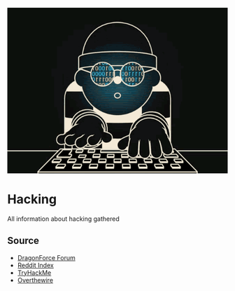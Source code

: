 <p align="center">
  <img src="hacking.gif" alt="animated" />
</p>

# Hacking
All information about hacking gathered

## Source
- [DragonForce Forum](https://dragonforce.io/)
- [Reddit Index](https://www.reddit.com/r/hacking/wiki/index)
- [TryHackMe](https://tryhackme.com/)
- [Overthewire](https://overthewire.org/wargames/)
